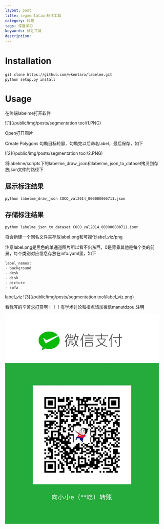 ```yaml
---
layout: post
title: segmentation标注工具
category: 科研
tags: 深度学习
keywords: 标注工具
description:
---
```


# Installation

```
git clone https://github.com/wkentaro/labelme.git
python setup.py install
```

# Usage

在终端labelme打开软件

![1](/public/img/posts/segmentation tool/1.PNG)

Open打开图片

Create Polygons 勾勒目标轮廓，勾勒完以后命名label，最后保存，如下

![2](/public/img/posts/segmentation tool/2.PNG)

将labelme/scripts下的labelme_draw_json和labelme_json_to_dataset拷贝到存放json文件的路径下

## 展示标注结果

```
python labelme_draw_json COCO_val2014_000000000711.json
```

## 存储标注结果

```
python labelme_json_to_dataset COCO_val2014_000000000711.json
```

将会新建一个同名文件夹存放label.png和可视化label_viz/png

注意label.png是黑色的单通道图片所以看不出东西，0是背景其他是每个类的前景，每个类别对应信息存放在info.yaml里，如下

```
label_names:
- background
- desk
- disk
- picture
- sofa
```
label_viz
![3](/public/img/posts/segmentation tool/label_viz.png)

看我写的辛苦求打赏啊！！！有学术讨论和指点请加微信manutdzou,注明

![20](/public/img/pay.jpg)
